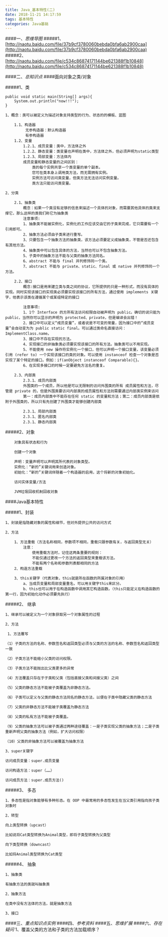 ```yaml
---
title: Java_基本特性(二)
date: 2018-11-21 14:17:59
tags: 基本特性
categories: Java基础
---
```


####一、*思维导图*
#####1、[http://naotu.baidu.com/file/37b9cf3780060bebda0bfa6ab2900caa](http://naotu.baidu.com/file/37b9cf3780060bebda0bfa6ab2900caa)
#####2、[http://naotu.baidu.com/file/c534c86874171144be621388f1b10848](http://naotu.baidu.com/file/c534c86874171144be621388f1b10848)

####二、*总知识点*
####面向对象之类/对象

#####1、类
```
public void static main(String[] args){
	System.out.println("now!!!");
}
```
	1、概念：类可以被定义为描述对象支持类型的行为、状态的的模板、蓝图
		
		1.1、构造器
			 无参构造器：默认构造器
			 有参构造器
	    1.2、变量
		    1.2.1、成员变量：类中，方法体之外
		    1.2.2、静态变量：类变量也声明在类中，方法体之外，但必须声明为static类型
		    1.2.3、局部变量：方法体内
			成员变量和静态变量的之间区别：
				类的每个实例共享一个类变量的单个副本。
				您可在类本身上调用类方法，而无需拥有实例。
				实例方法可访问类变量，但类方法无法访问实例变量。
				类方法只能访问类变量。
								
	2、分类

		2.1、抽象类
			概念：如果一个类没有足够的信息来描述一个具体的对象，而需要其他具体的类来支撑它，那么这样的类我们称它为抽象类
			注意事项:
			1、抽象类不能被实例化，实例化的工作应该交由它的子类来完成，它只需要有一个引用即可。
			2、抽象方法必须由子类来进行重写。
			3、只要包含一个抽象方法的抽象类，该方法必须要定义成抽象类，不管是否还包含有其他方法。
			4、抽象类中可以包含具体的方法，当然也可以不包含抽象方法。
			5、子类中的抽象方法不能与父类的抽象方法同名。
			6、abstract 不能与 final 并列修饰同一个类。
			7、abstract 不能与 private、static、final 或 native 并列修饰同一个方法。

		2.2、接口
			概念:接口是用来建立类与类之间的协议，它所提供的只是一种形式，而没有具体的实现。同时实现该接口的实现类必须要实现该接口的所有方法，通过使用 implements 关键字，他表示该类在遵循某个或某组特定的接口
			
			注意事项:
			1、1个 Interface 的方所有法访问权限自动被声明为 public。确切的说只能为 public，当然你可以显示的声明为 protected、private，但是编译会出错！
			2、接口中可以定义“成员变量”，或者说是不可变的常量，因为接口中的“成员变量”会自动变为为 public static final。可以通过类命名直接访问：ImplementClass.name。
			3、接口中不存在实现的方法。
			4、实现接口的非抽象类必须要实现该接口的所有方法。抽象类可以不用实现。
			5、不能使用 new 操作符实例化一个接口，但可以声明一个接口变量，该变量必须引用 (refer to) 一个实现该接口的类的对象。可以使用 instanceof 检查一个对象是否实现了某个特定的接口。例如：if(anObject instanceof Comparable){}。
			6、在实现多接口的时候一定要避免方法名的重复。

		2.3、内部类
			2.3.1、成员内部类
			外围类的一个成员，所以他是可以无限制的访问外围类的所有 成员属性和方法，尽管是 private 的，但是外围类要访问内部类的成员属性和方法则需要通过内部类实例来访问
			第一：成员内部类中不能存在任何 static 的变量和方法；第二：成员内部类是依附于外围类的，所以只有先创建了外围类才能够创建内部类
			
			2.3.1、局部内部类
			2.3.1、匿名内部类
			2.3.1、静态内部类

#####2、对象

		对象具有状态和行为
		
		创建一个对象
		
		声明：变量声明可以声明其所代表的对象类型。
		实例化：“新的”关键词用来创造对象。
		初始化：“新的”关键词伴随着一个构造器的启用，这个将新的对象初始化。
		
		访问实体变量/方法
		
		JVM垃圾回收机制回收对象



		

####Java基本特性

#####1、封装

	1、封装是指隐藏对象的属性和细节，但对外提供公共的访问方式
	
	2、方法
	
		1、方法重载（方法名称相同，参数项不相同，重载只跟参数有关，与返回类型无关）
			注意：
				使用重载方法时，记住这两条重要的规则：
				不能仅通过更改一个方法的返回类型来重载该方法。
				不能有两个名称和参数列表都相同的方法
		2、构造方法重载
		
		3、this关键字（代表对象，this就是所在函数的所属对象的引用）
			a、当成员变量和局部变量重名，可以用关键字this来区分。
			b、this也可以用于在构造函数中调用其它构造函数。（this只能定义在构造函数的第一行，因为初始化动作必须要先执行）

#####2、 继承

	1、继承可以被定义为一个对象获取另一个对象属性的过程
	
	2、方法
	
	 1、方法覆写
	
	（1）子类的方法的名称、参数签名和返回类型必须与父类的方法的名称、参数签名和返回类型一致
	
	（2）子类方法不能缩小父类的访问权限。
	
	（3）子类方法不能抛出比父类更多的异常
	
	（4）方法覆盖只存在于子类和父类（包括直接父类和间接父类）之间
	
	（5）父类的静态方法不能被子类覆盖为非静态方法。
	
	（6）子类可以定义与父类的静态方法同名的静态方法，以便在子类中隐藏父类的静态方法
	
	（7）父类的非静态方法不能被子类覆盖为静态方法
	
	（8）父类的私有方法不能被子类覆盖。
	
	（9）父类的抽象方法可以被子类通过两种途径覆盖：一是子类实现父类的抽象方法；二是子类重新声明父类的抽象方法（例如，扩大访问权限）
	
	（10）父类的非抽象方法可以被覆盖为抽象方法
	
	3、super关键字
	
	访问成员变量：super.成员变量
	
	访问构造方法：super（……）
	
	访问成员方法：super.成员方法()

#####3、 多态

	1、多态性是指对象能够有多种形态。在 OOP 中最常用的多态性发生在当父类引用指向孩子类对象时
	
	2、转型
	
	向上类型转换（upcast）
	
	比如说将Cat类型转换为Animal类型，即将子类型转换为父类型
	
	向下类型转换（downcast）
	
	比如将Animal类型转换为Cat类型

#####4、 抽象

	1、抽象类
	
	有抽象方法的类就叫抽象类
	
	2、抽象方法
	
	在类中没有方法体的方法，就是抽象方法
	
	3、接口


####三、*重点知识点实例*
####四、*参考资料*
####五、*思维扩展*
####六、*存在疑问*
	1、覆盖父类的方法和子类的方法加载顺序？